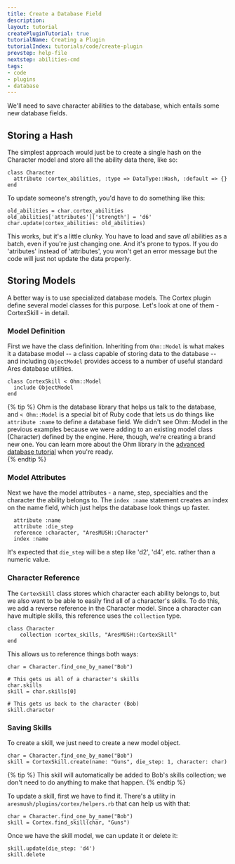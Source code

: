 ```yaml
---
title: Create a Database Field
description:
layout: tutorial
createPluginTutorial: true
tutorialName: Creating a Plugin
tutorialIndex: tutorials/code/create-plugin
prevstep: help-file
nextstep: abilities-cmd
tags: 
- code
- plugins
- database
---
```


We'll need to save character abilities to the database, which entails some new database fields.   

## Storing a Hash

The simplest approach would just be to create a single hash on the Character model and store all the ability data there, like so:

    class Character
      attribute :cortex_abilities, :type => DataType::Hash, :default => {}
    end

To update someone's strength, you'd have to do something like this:

    old_abilities = char.cortex_abilities
    old_abilities['attributes']['strength'] = 'd6'
    char.update(cortex_abilities: old_abilities)

This works, but it's a little clunky.  You have to load and save _all_ abilities as a batch, even if you're just changing one.  And it's prone to typos.  If you do 'atributes' instead of 'attributes', you won't get an error message but the code will just not update the data properly.

## Storing Models

A better way is to use specialized database models.  The Cortex plugin define several model classes for this purpose. Let's look at one of them - CortexSkill - in detail.  

### Model Definition

First we have the class definition.  Inheriting from `Ohm::Model` is what makes it a database model -- a class capable of storing data to the database -- and including `ObjectModel` provides access to a number of useful standard Ares database utilities.

    class CortexSkill < Ohm::Model
      include ObjectModel
    end

{% tip %} 
Ohm is the database library that helps us talk to the database, and  <code>< Ohm::Model</code>  is a special bit of Ruby code that lets us do things like  <code>attribute :name</code>  to define a database field.  We didn't see Ohm::Model in the previous examples because we were adding to an existing model class (Character) defined by the engine.  Here, though, we're creating a brand new one.  You can learn more about the Ohm library in the [advanced database tutorial](/tutorials/code/database.html) when you're ready.  
{% endtip %}

### Model Attributes

Next we have the model attributes - a name, step, specialties and the character the ability belongs to.  The `index :name` statement creates an index on the name field, which just helps the database look things up faster.

      attribute :name
      attribute :die_step
      reference :character, "AresMUSH::Character"
      index :name

It's expected that `die_step` will be a step like 'd2', 'd4', etc. rather than a numeric value.

### Character Reference

The `CortexSkill` class stores which character each ability belongs to, but we also want to be able to easily find all of a character's skills.  To do this, we add a reverse reference in the Character model.  Since a character can have multiple skills, this reference uses the `collection` type.

    class Character
        collection :cortex_skills, "AresMUSH::CortexSkill"
    end

This allows us to reference things both ways:

    char = Character.find_one_by_name("Bob")
    
    # This gets us all of a character's skills
    char.skills
    skill = char.skills[0]
    
    # This gets us back to the character (Bob)
    skill.character  

### Saving Skills

To create a skill, we just need to create a new model object.

    char = Character.find_one_by_name("Bob")
    skill = CortexSkill.create(name: "Guns", die_step: 1, character: char)

{% tip %} 
This skill will automatically be added to Bob's skills collection; we don't need to do anything to make that happen.
{% endtip %}

To update a skill, first we have to find it.  There's a utility in `aresmush/plugins/cortex/helpers.rb` that can help us with that:

    char = Character.find_one_by_name("Bob")
    skill = Cortex.find_skill(char, "Guns")

Once we have the skill model, we can update it or delete it:

    skill.update(die_step: 'd4')
    skill.delete
